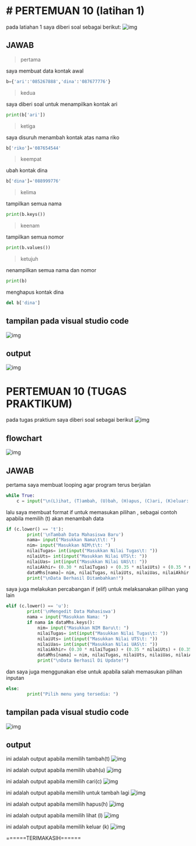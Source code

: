 # # **PERTEMUAN 10 (latihan 1)**
pada latiahan 1 saya diberi soal sebagai berikut:
![img](gambar/soalL1.png)
## JAWAB
>pertama

saya membuat data kontak awal
```py
b={'ari':'085267888','dina':'087677776'}
```
>kedua

saya diberi soal untuk menampilkan kontak ari
```py
print(b['ari'])
```

>ketiga

saya disuruh menambah kontak atas nama riko
```py
b['riko']='087654544'
```
>keempat

ubah kontak dina
```py
b['dina']='088999776'
```
>kelima

tampilkan semua nama
```py
print(b.keys())
```
>keenam

tampilkan semua nomor
```py
print(b.values())
```
>ketujuh

nenampilkan semua nama dan nomor
```py
print(b)
```

menghapus kontak dina
```py
del b['dina']
```

## tampilan pada visual studio code
![img](gambar/vscode1.PNG)

## output
![img](gambar/output1.PNG)


# PERTEMUAN 10 (TUGAS PRAKTIKUM)
pada tugas praktium saya diberi soal sebagai berikut
![img](gambar/soal2.png) 
## flowchart
![img](gambar/flowchart.png)
## JAWAB
pertama saya membuat looping agar program terus berjalan
```py
while True:
    c = input("\n(L)ihat, (T)ambah, (U)bah, (H)apus, (C)ari, (K)eluar: ")                                
```
lalu saya membuat format if untuk memasukan pilihan ,
sebagai contoh apabila memilih (t) akan menambah data
```py
if (c.lower() == 't'):                                               
        print('\nTambah Data Mahasiswa Baru')
        nama= input("Masukkan Nama\t\t: ")                                        
        nim= input("Masukkan NIM\t\t: ")                                         
        nilaiTugas= int(input("Masukkan Nilai Tugas\t: "))                              
        nilaiUts= int(input("Masukkan Nilai UTS\t: "))                                   
        nilaiUas= int(input("Masukkan Nilai UAS\t: "))                                    
        nilaiAkhir= (0.30 * nilaiTugas) + (0.35 * nilaiUts) + (0.35 * nilaiUas)              
        dataMhs[nama]= nim, nilaiTugas, nilaiUts, nilaiUas, nilaiAkhir                         
        print("\nData Berhasil Ditambahkan!")
```
saya juga melakukan percabangan if (elif) untuk melaksanakan pilihan yang lain
```py
elif (c.lower() == 'u'):                                                                    
        print('\nMengedit Data Mahasiswa')
        nama = input("Masukkan Nama: ")                                                         
        if nama in dataMhs.keys():                              
            nim= input("Masukkan NIM Baru\t: ")                              
            nilaiTugas= int(input("Masukkan Nilai Tugas\t: "))                           
            nilaiUts= int(input("Masukkan Nilai UTS\t: "))                           
            nilaiUas= int(input("Masukkan Nilai UAS\t: "))                           
            nilaiAkhir= (0.30 * nilaiTugas) + (0.35 * nilaiUts) + (0.35 * nilaiUas)          
            dataMhs[nama] = nim, nilaiTugas, nilaiUts, nilaiUas, nilaiAkhir                      
            print("\nData Berhasil Di Update!")
```
dan saya juga menggunakan else untuk apabila salah memasukan pilihan inputan 
```py
else:
        print("Pilih menu yang tersedia: ")                                                    
```
## tampilan pada visual studio code
![img](gambar/vscode2.PNG)

## output
ini adalah output apabila memilih tambah(t)
![img](gambar/tambah.PNG)

ini adalah output apabila memilih ubah(u)
![img](gambar/ubah.PNG)

ini adalah output apabila memilih cari(c)
![img](gambar/cari.PNG)

ini adalah output apabila memilih untuk  tambah lagi
![img](gambar/tambahLagi.PNG)

ini adalah output apabila memilih hapus(h)
![img](gambar/hapus.PNG)

ini adalah output apabila memilih lihat (l)
![img](gambar/lihat.PNG)

ini adalah output apabila memilih keluar (k)
![img](gambar/keluar.PNG)



======TERIMAKASIH======
